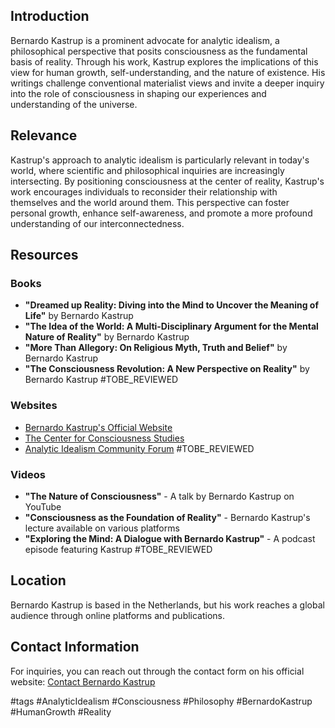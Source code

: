 ## Introduction
Bernardo Kastrup is a prominent advocate for analytic idealism, a philosophical perspective that posits consciousness as the fundamental basis of reality. Through his work, Kastrup explores the implications of this view for human growth, self-understanding, and the nature of existence. His writings challenge conventional materialist views and invite a deeper inquiry into the role of consciousness in shaping our experiences and understanding of the universe.

## Relevance
Kastrup's approach to analytic idealism is particularly relevant in today's world, where scientific and philosophical inquiries are increasingly intersecting. By positioning consciousness at the center of reality, Kastrup's work encourages individuals to reconsider their relationship with themselves and the world around them. This perspective can foster personal growth, enhance self-awareness, and promote a more profound understanding of our interconnectedness.

## Resources

### Books
- **"Dreamed up Reality: Diving into the Mind to Uncover the Meaning of Life"** by Bernardo Kastrup
- **"The Idea of the World: A Multi-Disciplinary Argument for the Mental Nature of Reality"** by Bernardo Kastrup
- **"More Than Allegory: On Religious Myth, Truth and Belief"** by Bernardo Kastrup
- **"The Consciousness Revolution: A New Perspective on Reality"** by Bernardo Kastrup #TOBE_REVIEWED

### Websites
- [Bernardo Kastrup's Official Website](https://www.bernardokastrup.com)
- [The Center for Consciousness Studies](https://www.consciousness.arizona.edu)
- [Analytic Idealism Community Forum](https://www.analyticidealism.com) #TOBE_REVIEWED

### Videos
- **"The Nature of Consciousness"** - A talk by Bernardo Kastrup on YouTube
- **"Consciousness as the Foundation of Reality"** - Bernardo Kastrup's lecture available on various platforms
- **"Exploring the Mind: A Dialogue with Bernardo Kastrup"** - A podcast episode featuring Kastrup #TOBE_REVIEWED

## Location
Bernardo Kastrup is based in the Netherlands, but his work reaches a global audience through online platforms and publications.

## Contact Information
For inquiries, you can reach out through the contact form on his official website: [Contact Bernardo Kastrup](https://www.bernardokastrup.com/contact)

#tags
#AnalyticIdealism #Consciousness #Philosophy #BernardoKastrup #HumanGrowth #Reality
